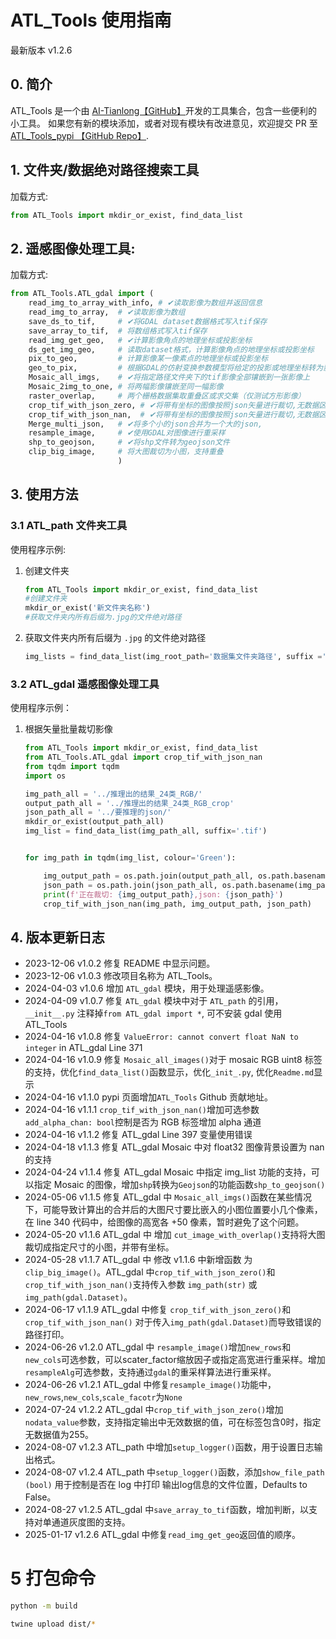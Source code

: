 # ATL_Tools 使用指南
最新版本 v1.2.6
## 0. 简介
ATL_Tools 是一个由 [AI-Tianlong【GitHub】](https://github.com/AI-Tianlong)开发的工具集合，包含一些便利的小工具。
如果您有新的模块添加，或者对现有模块有改进意见，欢迎提交 PR 至  [ATL_Tools_pypi 【GitHub Repo】](https://github.com/AI-Tianlong/ATL_Tools_pypi).
## 1. 文件夹/数据绝对路径搜索工具
加载方式:

```python
from ATL_Tools import mkdir_or_exist, find_data_list
```

## 2. 遥感图像处理工具:
加载方式:
```python
from ATL_Tools.ATL_gdal import (
    read_img_to_array_with_info, # ✔读取影像为数组并返回信息
    read_img_to_array,  # ✔读取影像为数组
    save_ds_to_tif,     # ✔将GDAL dataset数据格式写入tif保存
    save_array_to_tif,  # 将数组格式写入tif保存
    read_img_get_geo,   # ✔计算影像角点的地理坐标或投影坐标
    ds_get_img_geo,     # 读取dataset格式，计算影像角点的地理坐标或投影坐标
    pix_to_geo,         # 计算影像某一像素点的地理坐标或投影坐标
    geo_to_pix,         # 根据GDAL的仿射变换参数模型将给定的投影或地理坐标转为影像图上坐标（行列号）
    Mosaic_all_imgs,    # ✔将指定路径文件夹下的tif影像全部镶嵌到一张影像上
    Mosaic_2img_to_one, # 将两幅影像镶嵌至同一幅影像
    raster_overlap,     # 两个栅格数据集取重叠区或求交集（仅测试方形影像）
    crop_tif_with_json_zero, # ✔将带有坐标的图像按照json矢量进行裁切,无数据区域为0
    crop_tif_with_json_nan,  # ✔将带有坐标的图像按照json矢量进行裁切,无数据区域为nan
    Merge_multi_json,   # ✔将多个小的json合并为一个大的json,
    resample_image,     # ✔使用GDAL对图像进行重采样
    shp_to_geojson,     # ✔将shp文件转为geojson文件
    clip_big_image,     # 将大图裁切为小图，支持重叠
                        )
```
## 3. 使用方法

### 3.1 ATL_path 文件夹工具

使用程序示例:  
1. 创建文件夹
    ```python
    from ATL_Tools import mkdir_or_exist, find_data_list
    #创建文件夹
    mkdir_or_exist('新文件夹名称')
    #获取文件夹内所有后缀为.jpg的文件绝对路径
    ```
2. 获取文件夹内所有后缀为 `.jpg` 的文件绝对路径
    ```python
    img_lists = find_data_list(img_root_path='数据集文件夹路径', suffix ='.jpg')
    ```
### 3.2 ATL_gdal 遥感图像处理工具
使用程序示例：
1. 根据矢量批量裁切影像
    ```python
    from ATL_Tools import mkdir_or_exist, find_data_list
    from ATL_Tools.ATL_gdal import crop_tif_with_json_nan
    from tqdm import tqdm
    import os 

    img_path_all = '../推理出的结果_24类_RGB/'
    output_path_all = '../推理出的结果_24类_RGB_crop'
    json_path_all = '../要推理的json/'
    mkdir_or_exist(output_path_all)
    img_list = find_data_list(img_path_all, suffix='.tif')


    for img_path in tqdm(img_list, colour='Green'):

        img_output_path = os.path.join(output_path_all, os.path.basename(img_path))
        json_path = os.path.join(json_path_all, os.path.basename(img_path).split('_')[-1].replace('.tif', '.json'))
        print(f'正在裁切: {img_output_path},json: {json_path}')
        crop_tif_with_json_nan(img_path, img_output_path, json_path)
    ```

## 4. 版本更新日志
- 2023-12-06  v1.0.2  修复 README 中显示问题。
- 2023-12-06  v1.0.3  修改项目名称为 ATL_Tools。
- 2024-04-03  v1.0.6  增加 `ATL_gdal` 模块，用于处理遥感影像。
- 2024-04-09  v1.0.7  修复 `ATL_gdal` 模块中对于 `ATL_path` 的引用，`__init__.py` 注释掉`from ATL_gdal import *`, 可不安装 gdal 使用 ATL_Tools
- 2024-04-16  v1.0.8  修复 `ValueError: cannot convert float NaN to integer` in ATL_gdal Line 371
- 2024-04-16  v1.0.9  修复 `Mosaic_all_images()`对于 mosaic RGB uint8 标签的支持，优化`find_data_list()`函数显示，优化`_init_.py`, 优化`Readme.md`显示
- 2024-04-16  v1.1.0  pypi 页面增加`ATL_Tools` Github 贡献地址。
- 2024-04-16  v1.1.1  `crop_tif_with_json_nan()`增加可选参数`add_alpha_chan: bool`控制是否为 RGB 标签增加 alpha 通道
- 2024-04-16  v1.1.2  修复 ATL_gdal Line 397 变量使用错误
- 2024-04-18  v1.1.3  修复 ATL_gdal Mosaic 中对 float32 图像背景设置为 nan 的支持
- 2024-04-24  v1.1.4  修复 ATL_gdal Mosaic 中指定 img_list 功能的支持，可以指定 Mosaic 的图像，增加`shp`转换为`Geojson`的功能函数`shp_to_geojson()`
- 2024-05-06  v1.1.5  修复 ATL_gdal 中 `Mosaic_all_imgs()`函数在某些情况下，可能导致计算出的合并后的大图尺寸要比嵌入的小图位置要小几个像素，在 line 340 代码中，给图像的高宽各 +50 像素，暂时避免了这个问题。
- 2024-05-20  v1.1.6  ATL_gdal 中 增加 `cut_image_with_overlap()`支持将大图裁切成指定尺寸的小图，并带有坐标。
- 2024-05-28  v1.1.7  ATL_gdal 中 修改 v1.1.6 中新增函数 为`clip_big_image()`。ATL_gdal 中`crop_tif_with_json_zero()`和`crop_tif_with_json_nan()`支持传入参数 `img_path(str)` 或 `img_path(gdal.Dataset)`。
- 2024-06-17  v1.1.9  ATL_gdal 中修复 `crop_tif_with_json_zero()`和`crop_tif_with_json_nan()` 对于传入`img_path(gdal.Dataset)`而导致错误的路径打印。
- 2024-06-26  v1.2.0  ATL_gdal 中 `resample_image()`增加`new_rows`和`new_cols`可选参数，可以scater_factor缩放因子或指定高宽进行重采样。增加`resampleAlg`可选参数，支持通过`gdal`的重采样算法进行重采样。
- 2024-06-26  v1.2.1  ATL_gdal 中修复`resample_image()`功能中，`new_rows`,`new_cols`,`scale_facotr`为`None`
- 2024-07-24  v1.2.2  ATL_gdal 中`crop_tif_with_json_zero()`增加`nodata_value`参数，支持指定输出中无效数据的值，可在标签包含0时，指定无数据值为255。
- 2024-08-07  v1.2.3  ATL_path 中增加`setup_logger()`函数，用于设置日志输出格式。
- 2024-08-07  v1.2.4  ATL_path 中`setup_logger()`函数，添加`show_file_path (bool)` 用于控制是否在 log 中打印 输出log信息的文件位置，Defaults to False。
- 2024-08-27  v1.2.5  ATL_gdal 中`save_array_to_tif`函数，增加判断，以支持对单通道灰度图的支持。
- 2025-01-17  v1.2.6  ATL_gdal 中修复`read_img_get_geo`返回值的顺序。

# 5 打包命令
```bash
python -m build
```
```bash
twine upload dist/*
```